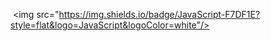  <img src="https://img.shields.io/badge/JavaScript-F7DF1E?style=flat&logo=JavaScript&logoColor=white"/>
